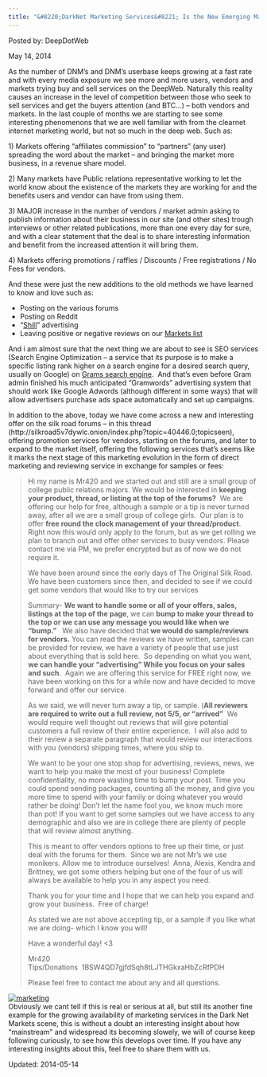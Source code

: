 ```yaml
---
title: "&#8220;DarkNet Marketing Services&#8221; Is the New Emerging Market?"
---
```


Posted by: DeepDotWeb

<span>May 14, 2014</span>
    

<p>As the number of DNM&#8217;s and DNM&#8217;s userbase keeps growing at a fast rate and with every media exposure we see more and more users, vendors and markets trying buy and sell services on the DeepWeb. Naturally this reality causes an increase in the level of competition between those who seek to sell services and get the buyers attention (and BTC&#8230;) &#8211; both vendors and markets. In the last couple of months we are starting to see some interesting phenomenons that we are well familiar with from the clearnet internet marketing world, but not so much in the deep web. Such as:</p>
<p>1) Markets offering &#8220;affiliates commission&#8221; to &#8220;partners&#8221; (any user) spreading the word about the market &#8211; and bringing the market more business, in a revenue share model.</p>
<p>2) Many markets have Public relations representative working to let the world know about the existence of the markets they are working for and the benefits users and vendor can have from using them.</p>
<p>3) MAJOR increase in the number of vendors / market admin asking to publish information about their business in our site (and other sites) trough interviews or other related publications, more than one every day for sure, and with a clear statement that the deal is to share interesting information and benefit from the increased attention it will bring them.</p>
<p>4) Markets offering promotions / raffles / Discounts / Free registrations / No Fees for vendors.</p>
<p>And these were just the new additions to the old methods we have learned to know and love such as:</p>
<ul>
<li>Posting on the various forums</li>
<li>Posting on Reddit</li>
<li>&#8220;<a href="/2014/03/02/deepdotwebs-darknet-dictionary/">Shill</a>&#8221; advertising</li>
<li>Leaving positive or negative reviews on our <a href="/2013/10/28/updated-llist-of-hidden-marketplaces-tor-i2p/">Markets list</a></li>
</ul>
<p>And i am almost sure that the next thing we are about to see is SEO services (Search Engine Optimization &#8211; a service that its purpose is to make a specific listing rank higher on a search engine for a desired search query, usually on Google) on <a href="/2014/05/03/interview-with-grams-search-engine-admin-exciting-features-ahead/">Grams search engine</a>.  And that&#8217;s even before Gram admin finished his much anticipated &#8220;Gramwords&#8221; advertising system that should work like Google Adwords (although different in some ways) that will allow advertisers purchase ads space automatically and set up campaigns.</p>
<p>In addition to the above, today we have come across a new and interesting offer on the silk road forums &#8211; in this thread (http://silkroad5v7dywlc.onion/index.php?topic=40446.0;topicseen), offering promotion services for vendors, starting on the forums, and later to expand to the market itself, offering the following services that&#8217;s seems like it marks the next stage of this marketing evolution in the form of direct marketing and reviewing service in exchange for samples or fees:</p>
<blockquote><p>Hi my name is Mr420 and we started out and still are a small group of college public relations majors. We would be interested in <strong>keeping your product, thread, or listing at the top of the forums?</strong>  We are offering our help for free, although a sample or a tip is never turned away, after all we are a small group of college girls.  Our plan is to offer <strong>free round the clock management of your thread/product</strong>. Right now this would only apply to the forum, but as we get rolling we plan to branch out and offer other services to busy vendors. Please contact me via PM, we prefer encrypted but as of now we do not require it.</p>
<p>We have been around since the early days of The Original Silk Road.  We have been customers since then, and decided to see if we could get some vendors that would like to try our services</p>
<p>Summary- <strong>We want to handle some or all of your offers, sales, listings at the top of the page</strong>, we can <strong>bump to make your thread to the top or we can use any message you would like when we &#8220;bump.&#8221; </strong>  We also have decided that<strong> we would do sample/reviews for vendors.</strong> You can read the reviews we have written, samples can be provided for review, we have a variety of people that use just about everything that is sold here.  So depending on what you want, <strong>we can handle your &#8220;advertising&#8221; While you focus on your sales and such</strong>.  Again we are offering this service for FREE right now, we have been working on this for a while now and have decided to move forward and offer our service.</p>
<p>As we said, we will never turn away a tip, or sample. (<strong>All reviewers are required to write out a full review, not 5/5, or &#8220;arrived&#8221;</strong>  We would require well thought out reviews that will give potential customers a full review of their entire experience.  I will also add to their review a separate paragraph that would review our interactions with you (vendors) shipping times, where you ship to.</p>
<p>We want to be your one stop shop for advertising, reviews, news, we want to help you make the most of your business! Complete confidentiality, no more wasting time to bump your post. Time you could spend sending packages, counting all the money, and give you more time to spend with your family or doing whatever you would rather be doing! Don&#8217;t let the name fool you, we know much more than pot! If you want to get some samples out we have access to any demographic and also we are in college there are plenty of people that will review almost anything.</p>
<p>This is meant to offer vendors options to free up their time, or just deal with the forums for them.  Since we are not Mr&#8217;s we use monikers. Allow me to introduce ourselves!  Anna, Alexis, Kendra and Brittney, we got some others helping but one of the four of us will always be available to help you in any aspect you need.</p>
<p>Thank you for your time and I hope that we can help you expand and grow your business.  Free of charge!</p>
<p>As stated we are not above accepting tip, or a sample if you like what we are doing- which I know you will!</p>
<p>Have a wonderful day! &lt;3</p>
<p>Mr420<br/>
    Tips/Donations  1BSW4QD7gjfdSqh8tLJTHGkxaHbZcRfPDH</p>
<p>Please feel free to contact me about any and all questions.</p></blockquote>
<p><a href="/imgs/2014/05/marketing.png"><img class="aligncenter  wp-image-5566" src="/imgs/2014/05/marketing.png" alt="marketing" width="530" height="504" srcset="/imgs/2014/05/marketing.png 929w, /imgs/2014/05/marketing-300x285.png 300w" sizes="(max-width: 530px) 100vw, 530px"/></a><br/>
    Obviously we cant tell if this is real or serious at all, but still its another fine example for the growing availability of marketing services in the Dark Net Markets scene, this is without a doubt an interesting insight about how &#8220;mainstream&#8221; and widespread its becoming slowely, we will of course keep following curiously, to see how this develops over time. If you have any interesting insights about this, feel free to share them with us.</p>

Updated: 2014-05-14
    
